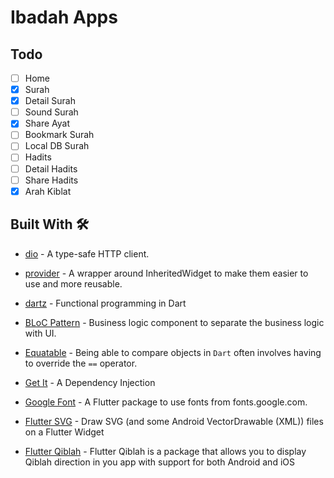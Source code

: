# Ibadah Apps

## Todo

- [ ] Home
- [x] Surah
- [x] Detail Surah
- [ ] Sound Surah
- [x] Share Ayat
- [ ] Bookmark Surah
- [ ] Local DB Surah
- [ ] Hadits
- [ ] Detail Hadits
- [ ] Share Hadits
- [x] Arah Kiblat

## Built With 🛠

- [dio](https://pub.dev/packages/dio) - A type-safe HTTP client.

- [provider](https://pub.dev/packages/provider) - A wrapper around InheritedWidget to make them easier to use and more reusable.
- [dartz](https://pub.dev/packages/dartz) - Functional programming in Dart
- [BLoC Pattern](https://bloclibrary.dev/) - Business logic component to separate the business logic with UI.
- [Equatable](https://pub.dev/packages/equatable) - Being able to compare objects in `Dart` often involves having to override the `==` operator.
- [Get It](https://pub.dev/packages/get_it) - A Dependency Injection
- [Google Font](https://pub.dev/packages/google_fonts) - A Flutter package to use fonts from fonts.google.com.
- [Flutter SVG](https://pub.dev/packages/flutter_svg) - Draw SVG (and some Android VectorDrawable (XML)) files on a Flutter Widget
- [Flutter Qiblah](https://pub.dev/packages/flutter_qiblah) - Flutter Qiblah is a package that allows you to display Qiblah direction in you app with support for both Android and iOS

